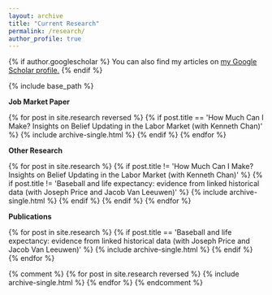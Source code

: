 ```yaml
---
layout: archive
title: "Current Research"
permalink: /research/
author_profile: true
---
```


{% if author.googlescholar %}
  You can also find my articles on <u><a href="{{author.googlescholar}}">my Google Scholar profile</a>.</u>
{% endif %}

{% include base_path %}

**Job Market Paper**

{% for post in site.research reversed %}
{% if post.title == 'How Much Can I Make? Insights on Belief Updating in the Labor Market (with Kenneth Chan)' %}
{% include archive-single.html %}
{% endif %}
{% endfor %}

**Other Research**

{% for post in site.research %}
{% if post.title != 'How Much Can I Make? Insights on Belief Updating in the Labor Market (with Kenneth Chan)' %}
{% if post.title != 'Baseball and life expectancy: evidence from linked historical data (with Joseph Price and Jacob Van Leeuwen)' %}
{% include archive-single.html %}
{% endif %}
{% endif %}
{% endfor %}

**Publications**

{% for post in site.research %}
{% if post.title == 'Baseball and life expectancy: evidence from linked historical data (with Joseph Price and Jacob Van Leeuwen)' %}
{% include archive-single.html %}
{% endif %}
{% endfor %}


{% comment %}
{% for post in site.research reversed %}
{% include archive-single.html %}
{% endfor %}
{% endcomment %}